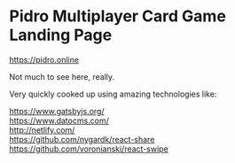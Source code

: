 # Pidro Multiplayer Card Game Landing Page

https://pidro.online

Not much to see here, really.

Very quickly cooked up using amazing technologies like:

https://www.gatsbyjs.org/ <br>
https://www.datocms.com/ <br>
http://netlify.com/ <br>
https://github.com/nygardk/react-share <br>
https://github.com/voronianski/react-swipe <br>
